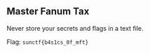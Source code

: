 ## Master Fanum Tax
Never store your secrets and flags in a text file.

Flag: `sunctf{b4s1cs_0f_mft}`
